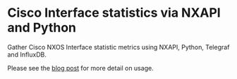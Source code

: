 # Cisco Interface statistics via NXAPI and Python
Gather Cisco NXOS Interface statistic metrics using NXAPI, Python, Telegraf and InfluxDB.

Please see the [blog post](https://blog.networkers.fi/posts/nxapi-telegraf/) for more detail on usage.


